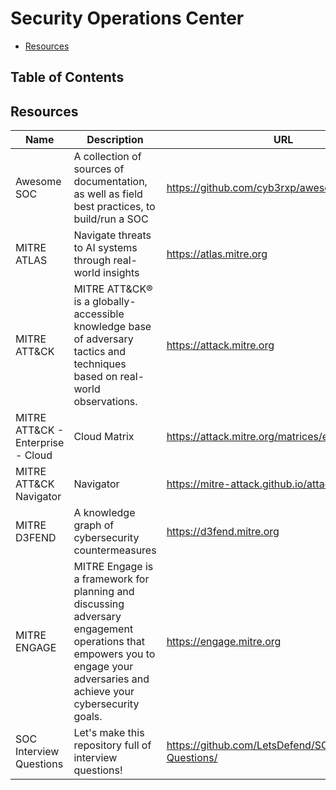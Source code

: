 # Security Operations Center

- [Resources](#resources)

## Table of Contents

## Resources

| Name | Description | URL |
| --- | --- | --- |
| Awesome SOC | A collection of sources of documentation, as well as field best practices, to build/run a SOC | https://github.com/cyb3rxp/awesome-soc |
| MITRE ATLAS | Navigate threats to AI systems through real-world insights | https://atlas.mitre.org |
| MITRE ATT&CK | MITRE ATT&CK® is a globally-accessible knowledge base of adversary tactics and techniques based on real-world observations. | https://attack.mitre.org |
| MITRE ATT&CK - Enterprise - Cloud | Cloud Matrix | https://attack.mitre.org/matrices/enterprise/cloud |
| MITRE ATT&CK Navigator | Navigator | https://mitre-attack.github.io/attack-navigator/ |
| MITRE D3FEND | A knowledge graph of cybersecurity countermeasures | https://d3fend.mitre.org |
| MITRE ENGAGE | MITRE Engage is a framework for planning and discussing adversary engagement operations that empowers you to engage your adversaries and achieve your cybersecurity goals. | https://engage.mitre.org |
| SOC Interview Questions | Let's make this repository full of interview questions! | https://github.com/LetsDefend/SOC-Interview-Questions/ |
